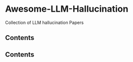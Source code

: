 # Awesome-LLM-Hallucination
Collection of LLM hallucination Papers
## Contents

## Contents
<!--stackedit_data:
eyJoaXN0b3J5IjpbLTk0Mjk2NjkzMCwtNDgwNzg5OTcyLC0xMT
E4NTk3Mjk2XX0=
-->